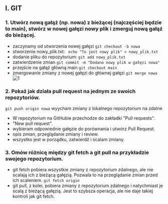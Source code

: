 ## I. GIT
### 1. Utwórz nową gałąź (np. nowa) z bieżącej (najczęściej będzie to main), stwórz w nowej gałęzi nowy plik i zmerguj nową gałąź do bieżącej.
- zaczynamy od utworzenia nowej gałęzi `git checkout -b nowa`
- stworzenie nowy_plik.txt: ` echo "To jest nowy plik" > nowy_plik.txt`
- dodanie pliku do repozytorium: `git add nowy_plik.txt`
- zatwierdzenie zmian `git commit -m "Dodano nowy plik w gałęzi nowa"`
- przejście na gałąź główną main `git checkout main`
- zmergowanie zmiany z nowej gałęzi do głównej gałęzi `git merge nowa`
![1](https://github.com/kleinszmidt/zaliczenieISI/assets/100431820/2ca054ef-eda3-4145-b360-a67cf94404cf)
### 2. Pokaż jak działa pull request na jednym ze swoich repozytoriów.
`git push origin nowa` wyycham zmiany z lokalnego repozytorium na zdalne
- W repozytorium na GitHubie przechodze do zakładki "Pull requests".
- "New pull request".
- wybieram odpowiednie gałęzie do porównania i utwórz Pull Request.
- opis zmian, przeglądanie zmiany i review.
- wszystko jest w porządku, zatwierdź i scalam zmiany.

### 3. Omów różnicę między git fetch a git pull na przykładzie swojego repozytorium.
- git fetch pobiera wszystkie zmiany z repozytorium zdalnego, ale nie scalają ich z bieżącą gałęzią. Pozwala to na przeglądanie zmian przed ich scaleniem.
  `git fetch origin`
- git pull, z kolei, pobiera zmiany z repozytorium zdalnego i natychmiast je scalą z bieżącą gałęzią. Jest to szybsza operacja, ale nie daje takiej kontroli jak git fetch.
